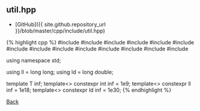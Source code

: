 ## util.hpp

- [GitHub]({{ site.github.repository_url }}/blob/master/cpp/include/util.hpp)

{% highlight cpp %}
#include <algorithm>
#include <cassert>
#include <climits>
#include <complex>
#include <cstdio>
#include <cstring>
#include <functional>
#include <iostream>
#include <iterator>
#include <queue>
#include <set>
#include <string>
#include <tuple>
#include <vector>

using namespace std;

using ll = long long;
using ld = long double;

template<typename T> T inf;
template<> constexpr int inf<int> = 1e9;
template<> constexpr ll inf<ll> = 1e18;
template<> constexpr ld inf<ld> = 1e30;
{% endhighlight %}

[Back](../..)
